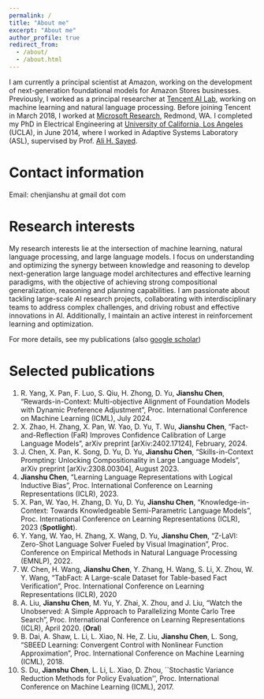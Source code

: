 ```yaml
---
permalink: /
title: "About me"
excerpt: "About me"
author_profile: true
redirect_from: 
  - /about/
  - /about.html
---
```


I am currently a principal scientist at Amazon, working on the development of next-generation foundational models for Amazon Stores businesses. Previously, I worked as a principal researcher at [Tencent AI Lab](https://ai.tencent.com/ailab/index.html), working on machine learning and natural language processing. Before joining Tencent in March 2018, I worked at [Microsoft Research](https://www.microsoft.com/en-us/research/lab/microsoft-research-ai/), Redmond, WA. I completed my PhD in Electrical Engineering at [University of California, Los Angeles](http://www.ucla.edu/) (UCLA), in June 2014, where I worked in Adaptive Systems Laboratory (ASL), supervised by Prof. [Ali H. Sayed](https://asl.epfl.ch/biography/).


Contact information
======
Email: chenjianshu at gmail dot com


Research interests
======
My research interests lie at the intersection of machine learning, natural language processing, and large language models. I focus on understanding and optimizing the synergy between knowledge and reasoning to develop next-generation large language model architectures and effective learning paradigms, with the objective of achieving strong compositional generalization, reasoning and planning capabilities. I am passionate about tackling large-scale AI research projects, collaborating with interdisciplinary teams to address complex challenges, and driving robust and effective innovations in AI. Additionally, I maintain an active interest in reinforcement learning and optimization.

For more details, see my publications (also [google scholar](https://scholar.google.com/citations?user=jQeFWdoAAAAJ&hl=en))


Selected publications
======
1. R. Yang, X. Pan, F. Luo, S. Qiu, H. Zhong, D. Yu, **Jianshu Chen**, “Rewards-in-Context: Multi-objective Alignment of Foundation Models with Dynamic Preference Adjustment”, Proc. International Conference on Machine Learning (ICML), July 2024.
1. X. Zhao, H. Zhang, X. Pan, W. Yao, D. Yu, T. Wu, **Jianshu Chen**, “Fact-and-Reflection (FaR) Improves Confidence Calibration of Large Language Models”,  arXiv preprint [arXiv:2402.17124], February, 2024.
1. J. Chen, X. Pan, K. Song, D. Yu, D. Yu, **Jianshu Chen**, “Skills-in-Context Prompting: Unlocking Compositionality in Large Language Models”, arXiv preprint [arXiv:2308.00304], August 2023.
1. **Jianshu Chen**, “Learning Language Representations with Logical Inductive Bias”, Proc. International Conference on Learning Representations (ICLR), 2023.
1. X. Pan, W. Yao, H. Zhang, D. Yu, D. Yu, **Jianshu Chen**, “Knowledge-in-Context: Towards Knowledgeable Semi-Parametric Language Models”, Proc. International Conference on Learning Representations (ICLR), 2023 (**Spotlight**).
1. Y. Yang, W. Yao, H. Zhang, X. Wang, D. Yu, **Jianshu Chen**, “Z-LaVI: Zero-Shot Language Solver Fueled by Visual Imagination”, Proc. Conference on Empirical Methods in Natural Language Processing (EMNLP), 2022.
1. W. Chen, H. Wang, **Jianshu Chen**, Y. Zhang, H. Wang, S. Li, X. Zhou, W. Y. Wang, “TabFact: A Large-scale Dataset for Table-based Fact Verification”, Proc. International Conference on Learning Representations (ICLR), 2020
1. A. Liu, **Jianshu Chen**, M. Yu, Y. Zhai, X. Zhou, and J. Liu, “Watch the Unobserved: A Simple Approach to Parallelizing Monte Carlo Tree Search”, Proc. International Conference on Learning Representations (ICLR), April 2020. (**Oral**)
1. B. Dai, A. Shaw, L. Li, L. Xiao, N. He, Z. Liu, **Jianshu Chen**, L. Song, “SBEED Learning: Convergent Control with Nonlinear Function Approximation”, Proc. International Conference on Machine Learning (ICML), 2018.
1. S. Du, **Jianshu Chen**, L. Li, L. Xiao, D. Zhou, ``Stochastic Variance Reduction Methods for Policy Evaluation'', Proc. International Conference on Machine Learning (ICML), 2017.

